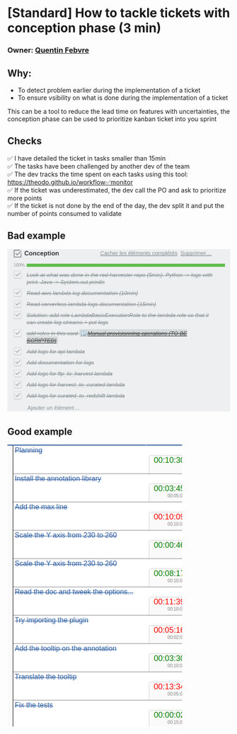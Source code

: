 # [Standard] How to tackle tickets with conception phase (3 min)

### Owner: [Quentin Febvre](https://github.com/quentinf00)


## Why:

 - To detect problem earlier during the implementation of a ticket
 - To ensure vsibility on what is done during the implementation of a ticket

This can be a tool to reduce the lead time on features with uncertainties, the conception phase can be used to prioritize kanban ticket into you sprint


## Checks

 ✅ I have detailed the ticket in tasks smaller than 15min  
 ✅ The tasks have been challenged by another dev of the team  
 ✅ The dev tracks the time spent on each tasks using this tool: https://theodo.github.io/workflow✅monitor  
 ✅ If the ticket was underestimated, the dev call the PO and ask to prioritize more points  
 ✅ If the ticket is not done by the end of the day, the dev split it and put the number of points consumed to validate  

## Bad example
![](conception_bad_example.png)

## Good example
![](conception_good_example.png)
